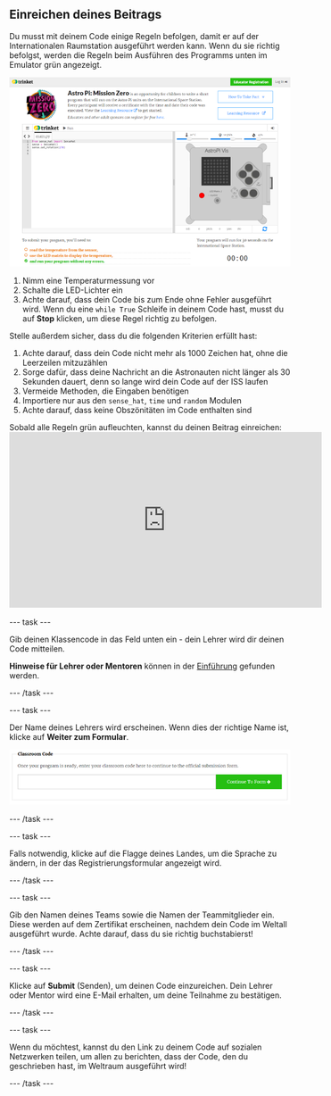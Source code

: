 ## Einreichen deines Beitrags

Du musst mit deinem Code einige Regeln befolgen, damit er auf der Internationalen Raumstation ausgeführt werden kann. Wenn du sie richtig befolgst, werden die Regeln beim Ausführen des Programms unten im Emulator grün angezeigt.

![Bestätigung](images/validation.png)

1. Nimm eine Temperaturmessung vor
2. Schalte die LED-Lichter ein
3. Achte darauf, dass dein Code bis zum Ende ohne Fehler ausgeführt wird. Wenn du eine `while True` Schleife in deinem Code hast, musst du auf **Stop** klicken, um diese Regel richtig zu befolgen.

Stelle außerdem sicher, dass du die folgenden Kriterien erfüllt hast:

1. Achte darauf, dass dein Code nicht mehr als 1000 Zeichen hat, ohne die Leerzeilen mitzuzählen
2. Sorge dafür, dass deine Nachricht an die Astronauten nicht länger als 30 Sekunden dauert, denn so lange wird dein Code auf der ISS laufen
3. Vermeide Methoden, die Eingaben benötigen
4. Importiere nur aus den `sense_hat`, `time` und `random` Modulen
5. Achte darauf, dass keine Obszönitäten im Code enthalten sind

Sobald alle Regeln grün aufleuchten, kannst du deinen Beitrag einreichen: <iframe width="560" height="315" src="https://www.youtube.com/embed/5sLlhf3FjdU?rel=0" frameborder="0" allowfullscreen mark="crwd-mark"></iframe> 

\--- task \---

Gib deinen Klassencode in das Feld unten ein - dein Lehrer wird dir deinen Code mitteilen.

**Hinweise für Lehrer oder Mentoren** können in der [Einführung](https://projects.raspberrypi.org/en/projects/astro-pi-mission-zero/1) gefunden werden.

\--- /task \---

\--- task \---

Der Name deines Lehrers wird erscheinen. Wenn dies der richtige Name ist, klicke auf **Weiter zum Formular**.

![Weiter zum Formular](images/continue-to-form.png)

\--- /task \---

\--- task \---

Falls notwendig, klicke auf die Flagge deines Landes, um die Sprache zu ändern, in der das Registrierungsformular angezeigt wird.

\--- /task \---

\--- task \---

Gib den Namen deines Teams sowie die Namen der Teammitglieder ein. Diese werden auf dem Zertifikat erscheinen, nachdem dein Code im Weltall ausgeführt wurde. Achte darauf, dass du sie richtig buchstabierst!

\--- /task \---

\--- task \---

Klicke auf **Submit** (Senden), um deinen Code einzureichen. Dein Lehrer oder Mentor wird eine E-Mail erhalten, um deine Teilnahme zu bestätigen.

\--- /task \---

\--- task \---

Wenn du möchtest, kannst du den Link zu deinem Code auf sozialen Netzwerken teilen, um allen zu berichten, dass der Code, den du geschrieben hast, im Weltraum ausgeführt wird!

\--- /task \---